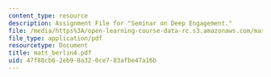 ```yaml
---
content_type: resource
description: Assignment File for "Seminar on Deep Engagement."
file: /media/https%3A/open-learning-course-data-rc.s3.amazonaws.com/mas-961-seminar-on-deep-engagement-fall-2004/47f88cb62eb98a320ce783afbe47a16b_matt_berlin4.pdf
file_type: application/pdf
resourcetype: Document
title: matt_berlin4.pdf
uid: 47f88cb6-2eb9-8a32-0ce7-83afbe47a16b
---
```


